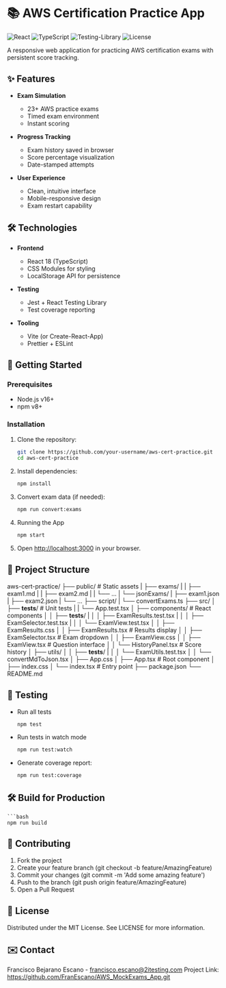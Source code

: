 # 📚 AWS Certification Practice App

![React](https://img.shields.io/badge/React-18.2.0-blue)
![TypeScript](https://img.shields.io/badge/TypeScript-5.0.0-blue)
![Testing-Library](https://img.shields.io/badge/Testing_Library-13.4.0-red)
![License](https://img.shields.io/badge/License-MIT-green)

A responsive web application for practicing AWS certification exams with persistent score tracking.

## ✨ Features

- **Exam Simulation**
  - 23+ AWS practice exams
  - Timed exam environment
  - Instant scoring

- **Progress Tracking**
  - Exam history saved in browser
  - Score percentage visualization
  - Date-stamped attempts

- **User Experience**
  - Clean, intuitive interface
  - Mobile-responsive design
  - Exam restart capability

## 🛠️ Technologies

- **Frontend**
  - React 18 (TypeScript)
  - CSS Modules for styling
  - LocalStorage API for persistence

- **Testing**
  - Jest + React Testing Library
  - Test coverage reporting

- **Tooling**
  - Vite (or Create-React-App)
  - Prettier + ESLint

## 🚀 Getting Started

### Prerequisites

- Node.js v16+
- npm v8+

### Installation

1. Clone the repository:

   ```bash
   git clone https://github.com/your-username/aws-cert-practice.git
   cd aws-cert-practice

2. Install dependencies:

    ```bash
    npm install

3. Convert exam data (if needed):

    ```bash
    npm run convert:exams

4. Running the App

    ```bash
    npm start

5. Open <http://localhost:3000> in your browser.

## 📂 Project Structure

aws-cert-practice/
├── public/                  # Static assets
|   ├── exams/
|   |   ├── exam1.md
|   |   ├── exam2.md
|   |   └── ...
|   └── jsonExams/
|       ├── exam1.json
|       ├── exam2.json
|       └── ...
├── script/
|   └── convertExams.ts
├── src/
│   ├── **tests**/           # Unit tests
|   |   └── App.test.tsx
│   ├── components/          # React components
│   │   ├── **tests**/
|   │   │   ├── ExamResults.test.tsx
|   │   │   ├── ExamSelector.test.tsx
|   │   │   └── ExamView.test.tsx
│   │   ├── ExamResults.css
│   │   ├── ExamResults.tsx  # Results display
│   │   ├── ExamSelector.tsx # Exam dropdown
│   │   ├── ExamView.css
│   │   ├── ExamView.tsx     # Question interface
│   │   └── HistoryPanel.tsx # Score history
│   ├── utils/
│   │   ├── **tests**/
|   │   │   └── ExamUtils.test.tsx
│   │   └── convertMdToJson.tsx
│   ├── App.css
│   ├── App.tsx              # Root component
│   ├── index.css
│   └── index.tsx            # Entry point
├── package.json
└── README.md

## 🧪 Testing

- Run all tests

    ```bash
    npm test

- Run tests in watch mode

    ```bash
    npm run test:watch

- Generate coverage report:

    ```bash
    npm run test:coverage

## 🛠️ Build for Production

    ```bash
    npm run build

## 🤝 Contributing

1. Fork the project
2. Create your feature branch (git checkout -b feature/AmazingFeature)
3. Commit your changes (git commit -m 'Add some amazing feature')
4. Push to the branch (git push origin feature/AmazingFeature)
5. Open a Pull Request

## 📜 License

Distributed under the MIT License. See LICENSE for more information.

## ✉️ Contact

Francisco Bejarano Escano - <francisco.escano@2itesting.com>
Project Link: <https://github.com/FranEscano/AWS_MockExams_App.git>
